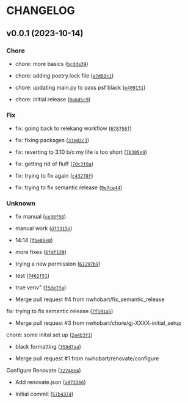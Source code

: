 # CHANGELOG



## v0.0.1 (2023-10-14)

### Chore

* chore: more basics ([`bcdda39`](https://github.com/nwhobart/GitJira/commit/bcdda39f886f146f5b3b1567949a04c55232d2dd))

* chore: adding poetry.lock file ([`a7d08c1`](https://github.com/nwhobart/GitJira/commit/a7d08c158f0498d8d7a32c6f72cb452d7b41e86d))

* chore: updating main.py to pass psf black ([`e409131`](https://github.com/nwhobart/GitJira/commit/e4091318c285d4a7c7149da951f3a193526bb04b))

* chore: initial release ([`0a6d5c9`](https://github.com/nwhobart/GitJira/commit/0a6d5c9945c1303c6abfcf6e73d75cf3dfe83fa1))

### Fix

* fix: going back to relekang workflow ([`678758f`](https://github.com/nwhobart/GitJira/commit/678758f2b1ac14a1107bf148754989e734530daf))

* fix: fixing packages ([`33e02c3`](https://github.com/nwhobart/GitJira/commit/33e02c3db7d6facd50a4203d902e14c5365b56ef))

* fix: reverting to 3.10 b/c my life is too short ([`76305e9`](https://github.com/nwhobart/GitJira/commit/76305e9d8870baf59b1c76295090ac7bebf82f08))

* fix: getting rid of fluff ([`70c3f0a`](https://github.com/nwhobart/GitJira/commit/70c3f0a109e30bff9b0e171613c79bc0e75a43ed))

* fix: trying to fix again ([`c43278f`](https://github.com/nwhobart/GitJira/commit/c43278f3f844bd4e78de23749048f9926e7c6f15))

* fix: trying to fix semantic release ([`9e7ce44`](https://github.com/nwhobart/GitJira/commit/9e7ce44d76ae34c9e7051c26901eb9631f57ee16))

### Unknown

* fix manual ([`ce38f58`](https://github.com/nwhobart/GitJira/commit/ce38f58d4d491437214e040927d7c7056af7b186))

* manual work ([`df3315d`](https://github.com/nwhobart/GitJira/commit/df3315dcdba34ee4ba8b8a8e17bd0f188939c43c))

* 14:14 ([`fbe85e0`](https://github.com/nwhobart/GitJira/commit/fbe85e0204dac44e295df792fdf382a2016bfa42))

* more fixes ([`6fdf129`](https://github.com/nwhobart/GitJira/commit/6fdf1299257b09c49d074d0171727b5f437ce551))

* trying a new permission ([`61297b9`](https://github.com/nwhobart/GitJira/commit/61297b993d82da38a636e725ecc7f6b7a046df09))

* test ([`7462f51`](https://github.com/nwhobart/GitJira/commit/7462f5145625978cd347e38a90ea74afda298541))

* true venv&#34; ([`f5de7fa`](https://github.com/nwhobart/GitJira/commit/f5de7fa16381d8f4b8167aa4aa5060eb4f4eecaa))

* Merge pull request #4 from nwhobart/fix_semantic_release

fix: trying to fix semantic release ([`7f591a5`](https://github.com/nwhobart/GitJira/commit/7f591a527c7f11d532a04cec250432a0a57ff59e))

* Merge pull request #3 from nwhobart/chore/gj-XXXX-initial_setup

chore: some inital set up ([`2a4b3f1`](https://github.com/nwhobart/GitJira/commit/2a4b3f164864687b5f69b54be85f24c91041723e))

* black formatting ([`358d7aa`](https://github.com/nwhobart/GitJira/commit/358d7aa2d151614752d214715edeef083e1880e7))

* Merge pull request #1 from nwhobart/renovate/configure

Configure Renovate ([`32748e4`](https://github.com/nwhobart/GitJira/commit/32748e455fdad0a16d5bd56710e1781fe990cf7a))

* Add renovate.json ([`a972266`](https://github.com/nwhobart/GitJira/commit/a972266aae2d1af6a43219b49484459fd6eadd25))

* Initial commit ([`57b4374`](https://github.com/nwhobart/GitJira/commit/57b4374c2835d7a32541dd88bc0199fba36e63ad))
